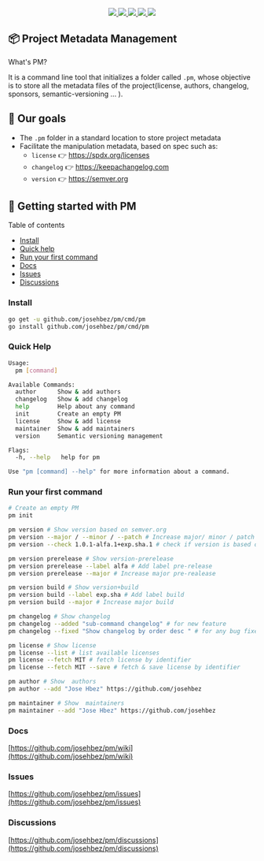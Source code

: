 <p align="center">  
    <a href="#">
        <img src="https://img.shields.io/github/go-mod/go-version/josehbez/pm">
    </a>
    <a href="LICENSE">
        <img src="https://img.shields.io/github/license/josehbez/pm?style=flat-square" />
    </a>
    <a href=".pm/version.yml">
        <img src="https://img.shields.io/badge/dynamic/yaml?color=green&label=version&query=version.*&url=https://raw.githubusercontent.com/josehbez/pm/master/.pm/version.yml">
    </a>
    <a href=".pm/version.yml">
        <img src="https://img.shields.io/badge/dynamic/yaml?color=green&label=prerelease&query=prerelease.*&url=https://raw.githubusercontent.com/josehbez/pm/master/.pm/version.yml"/>
    </a>
    <a href=".pm/version.yml">
        <img src="https://img.shields.io/badge/dynamic/yaml?color=green&label=build&query=build.*&url=https://raw.githubusercontent.com/josehbez/pm/master/.pm/version.yml"/>
    </a>
</p>

## 📦 Project Metadata Management

What's PM?

It is a command line tool that initializes a folder called `.pm`,
whose objective is to store all the metadata files of the project(license, authors, changelog, sponsors, semantic-versioning ... ).
  
## 🎯 Our goals

* The `.pm` folder in a standard location to store project metadata
* Facilitate the manipulation metadata, based on spec such as:
  * `license` 👉 https://spdx.org/licenses
  * `changelog` 👉 https://keepachangelog.com
  * `version` 👉 https://semver.org

## 📒 Getting started with PM

Table of contents

* [Install](#install)
* [Quick help](#quick-help)
* [Run your first command](#run-your-first-command)
* [Docs](#docs)
* [Issues](#issues)
* [Discussions](#discussions)

### Install

```bash
go get -u github.com/josehbez/pm/cmd/pm
go install github.com/josehbez/pm/cmd/pm
```

### Quick Help
```bash
Usage:
  pm [command]

Available Commands:
  author      Show & add authors
  changelog   Show & add changelog
  help        Help about any command
  init        Create an empty PM
  license     Show & add license
  maintainer  Show & add maintainers
  version     Semantic versioning management

Flags:
  -h, --help   help for pm

Use "pm [command] --help" for more information about a command.
```

### Run your first command

```bash
# Create an empty PM
pm init 

pm version # Show version based on semver.org
pm version --major / --minor / --patch # Increase major/ minor / patch version
pm version --check 1.0.1-alfa.1+exp.sha.1 # check if version is based on semver.org

pm version prerelease # Show version-prerelease
pm version prerelease --label alfa # Add label pre-release
pm version prerelease --major # Increase major pre-realease

pm version build # Show version+build
pm version build --label exp.sha # Add label build
pm version build --major # Increase major build

pm changelog # Show changelog
pm changelog --added "sub-command changelog" # for new feature
pm changelog --fixed "Show changelog by order desc " # for any bug fixes

pm license # Show license
pm license --list # list available licenses
pm license --fetch MIT # fetch license by identifier
pm license --fetch MIT --save # fetch & save license by identifier

pm author # Show  authors
pm author --add "Jose Hbez" https://github.com/josehbez

pm maintainer # Show  maintainers
pm maintainer --add "Jose Hbez" https://github.com/josehbez

```

### Docs

[https://github.com/josehbez/pm/wiki](https://github.com/josehbez/pm/wiki)

### Issues

[https://github.com/josehbez/pm/issues](https://github.com/josehbez/pm/issues)

### Discussions

[https://github.com/josehbez/pm/discussions](https://github.com/josehbez/pm/discussions)